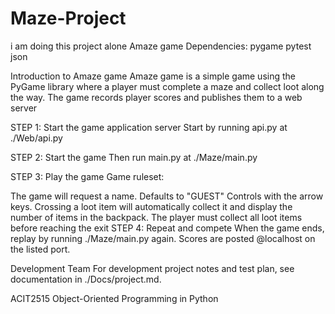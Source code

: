 # Maze-Project
i am doing this project alone
Amaze game
Dependencies:
pygame pytest json

Introduction to Amaze game
Amaze game is a simple game using the PyGame library where a player must complete a maze and collect loot along the way. The game records player scores and publishes them to a web server

STEP 1: Start the game application server
Start by running api.py at ./Web/api.py

STEP 2: Start the game
Then run main.py at ./Maze/main.py

STEP 3: Play the game
Game ruleset:

The game will request a name. Defaults to "GUEST"
Controls with the arrow keys.
Crossing a loot item will automatically collect it and display the number of items in the backpack.
The player must collect all loot items before reaching the exit
STEP 4: Repeat and compete
When the game ends, replay by running ./Maze/main.py again.
Scores are posted @localhost on the listed port.

Development Team
For development project notes and test plan, see documentation in ./Docs/project.md.

ACIT2515 Object-Oriented Programming in Python
